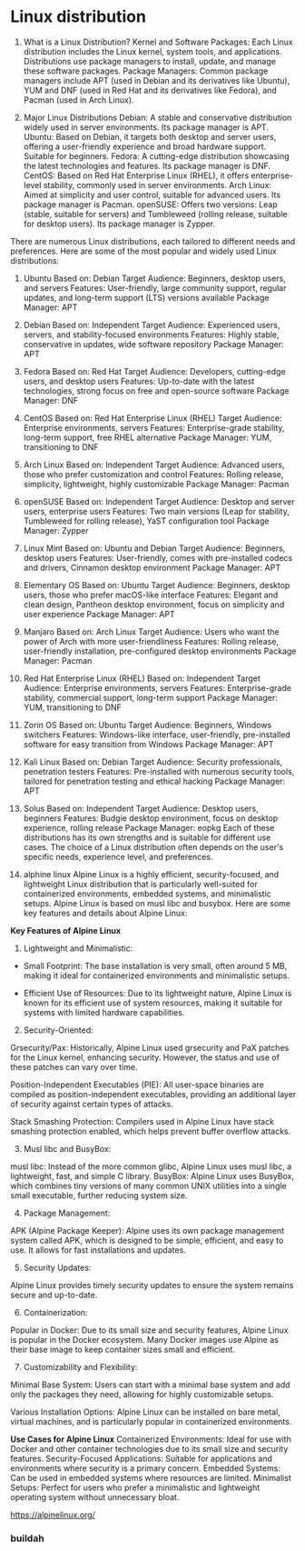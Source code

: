 # Linux distribution

1. What is a Linux Distribution?
Kernel and Software Packages: Each Linux distribution includes the Linux kernel, system tools, and applications. Distributions use package managers to install, update, and manage these software packages.
Package Managers: Common package managers include APT (used in Debian and its derivatives like Ubuntu), YUM and DNF (used in Red Hat and its derivatives like Fedora), and Pacman (used in Arch Linux).

2. Major Linux Distributions
Debian: A stable and conservative distribution widely used in server environments. Its package manager is APT.
Ubuntu: Based on Debian, it targets both desktop and server users, offering a user-friendly experience and broad hardware support. Suitable for beginners.
Fedora: A cutting-edge distribution showcasing the latest technologies and features. Its package manager is DNF.
CentOS: Based on Red Hat Enterprise Linux (RHEL), it offers enterprise-level stability, commonly used in server environments.
Arch Linux: Aimed at simplicity and user control, suitable for advanced users. Its package manager is Pacman.
openSUSE: Offers two versions: Leap (stable, suitable for servers) and Tumbleweed (rolling release, suitable for desktop users). Its package manager is Zypper.

There are numerous Linux distributions, each tailored to different needs and preferences. Here are some of the most popular and widely used Linux distributions:

1. Ubuntu
Based on: Debian
Target Audience: Beginners, desktop users, and servers
Features: User-friendly, large community support, regular updates, and long-term support (LTS) versions available
Package Manager: APT

2. Debian
Based on: Independent
Target Audience: Experienced users, servers, and stability-focused environments
Features: Highly stable, conservative in updates, wide software repository
Package Manager: APT

3. Fedora
Based on: Red Hat
Target Audience: Developers, cutting-edge users, and desktop users
Features: Up-to-date with the latest technologies, strong focus on free and open-source software
Package Manager: DNF

4. CentOS
Based on: Red Hat Enterprise Linux (RHEL)
Target Audience: Enterprise environments, servers
Features: Enterprise-grade stability, long-term support, free RHEL alternative
Package Manager: YUM, transitioning to DNF

5. Arch Linux
Based on: Independent
Target Audience: Advanced users, those who prefer customization and control
Features: Rolling release, simplicity, lightweight, highly customizable
Package Manager: Pacman

6. openSUSE
Based on: Independent
Target Audience: Desktop and server users, enterprise users
Features: Two main versions (Leap for stability, Tumbleweed for rolling release), YaST configuration tool
Package Manager: Zypper

7. Linux Mint
Based on: Ubuntu and Debian
Target Audience: Beginners, desktop users
Features: User-friendly, comes with pre-installed codecs and drivers, Cinnamon desktop environment
Package Manager: APT

8. Elementary OS
Based on: Ubuntu
Target Audience: Beginners, desktop users, those who prefer macOS-like interface
Features: Elegant and clean design, Pantheon desktop environment, focus on simplicity and user experience
Package Manager: APT

9. Manjaro
Based on: Arch Linux
Target Audience: Users who want the power of Arch with more user-friendliness
Features: Rolling release, user-friendly installation, pre-configured desktop environments
Package Manager: Pacman

10. Red Hat Enterprise Linux (RHEL)
Based on: Independent
Target Audience: Enterprise environments, servers
Features: Enterprise-grade stability, commercial support, long-term support
Package Manager: YUM, transitioning to DNF

11. Zorin OS
Based on: Ubuntu
Target Audience: Beginners, Windows switchers
Features: Windows-like interface, user-friendly, pre-installed software for easy transition from Windows
Package Manager: APT

12. Kali Linux
Based on: Debian
Target Audience: Security professionals, penetration testers
Features: Pre-installed with numerous security tools, tailored for penetration testing and ethical hacking
Package Manager: APT

13. Solus
Based on: Independent
Target Audience: Desktop users, beginners
Features: Budgie desktop environment, focus on desktop experience, rolling release
Package Manager: eopkg
Each of these distributions has its own strengths and is suitable for different use cases. The choice of a Linux distribution often depends on the user's specific needs, experience level, and preferences.

14. alphine linux
Alpine Linux is a highly efficient, security-focused, and lightweight Linux distribution that is particularly well-suited for containerized environments, embedded systems, and minimalistic setups. Alpine Linux is based on musl libc and busybox. Here are some key features and details about Alpine Linux:

**Key Features of Alpine Linux**

1. Lightweight and Minimalistic:

* Small Footprint: The base installation is very small, often around 5 MB, making it ideal for containerized environments and minimalistic setups.

* Efficient Use of Resources: Due to its lightweight nature, Alpine Linux is known for its efficient use of system resources, making it suitable for systems with limited hardware capabilities.

2. Security-Oriented:

Grsecurity/Pax: Historically, Alpine Linux used grsecurity and PaX patches for the Linux kernel, enhancing security. However, the status and use of these patches can vary over time.

Position-Independent Executables (PIE): All user-space binaries are compiled as position-independent executables, providing an additional layer of security against certain types of attacks.

Stack Smashing Protection: Compilers used in Alpine Linux have stack smashing protection enabled, which helps prevent buffer overflow attacks.

3. Musl libc and BusyBox:

musl libc: Instead of the more common glibc, Alpine Linux uses musl libc, a lightweight, fast, and simple C library.
BusyBox: Alpine Linux uses BusyBox, which combines tiny versions of many common UNIX utilities into a single small executable, further reducing system size.

4. Package Management:

APK (Alpine Package Keeper): Alpine uses its own package management system called APK, which is designed to be simple, efficient, and easy to use. It allows for fast installations and updates.

5. Security Updates:

Alpine Linux provides timely security updates to ensure the system remains secure and up-to-date.

6. Containerization:

Popular in Docker: Due to its small size and security features, Alpine Linux is popular in the Docker ecosystem. Many Docker images use Alpine as their base image to keep container sizes small and efficient.

7. Customizability and Flexibility:

Minimal Base System: Users can start with a minimal base system and add only the packages they need, allowing for highly customizable setups.

Various Installation Options: Alpine Linux can be installed on bare metal, virtual machines, and is particularly popular in containerized environments.

**Use Cases for Alpine Linux**
Containerized Environments: Ideal for use with Docker and other container technologies due to its small size and security features.
Security-Focused Applications: Suitable for applications and environments where security is a primary concern.
Embedded Systems: Can be used in embedded systems where resources are limited.
Minimalist Setups: Perfect for users who prefer a minimalistic and lightweight operating system without unnecessary bloat.

https://alpinelinux.org/


### buildah